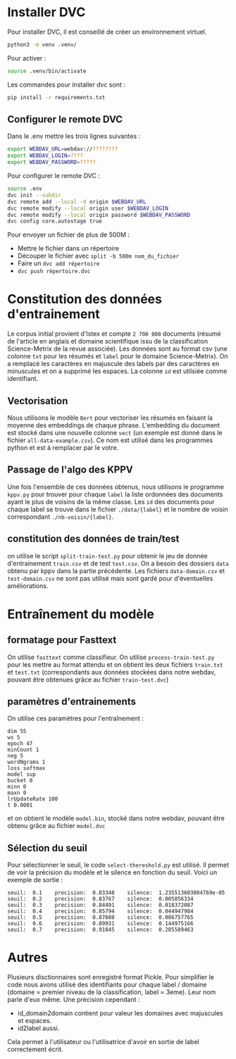 # Installer DVC

Pour installer DVC, il est conseillé de créer un environnement virtuel.

```bash
python3 -m venv .venv/
```

Pour activer :

```bash
source .venv/bin/activate
```

Les commandes pour installer dvc sont :

```bash
pip install -r requirements.txt
```

## Configurer le remote DVC

Dans le .env mettre les trois lignes suivantes :

```bash
export WEBDAV_URL=webdav://????????
export WEBDAV_LOGIN=????
export WEBDAV_PASSWORD=?????
```

Pour configurer le remote DVC :

```bash
source .env
dvc init --subdir
dvc remote add --local -d origin $WEBDAV_URL
dvc remote modify --local origin user $WEBDAV_LOGIN
dvc remote modify --local origin password $WEBDAV_PASSWORD
dvc config core.autostage true
```

Pour envoyer un fichier de plus de 500M :

- Mettre le fichier dans un répertoire
- Découper le fichier avec `split -b 500m nom_du_fichier`
- Faire un `dvc add répertoire`
- `dvc push répertoire.dvc`

# Constitution des données d'entrainement

Le corpus initial provient d'Istex et compte `2 700 000` documents (résumé de l'article en anglais et domaine scientifique issu de la classification Science-Metrix de la revue associée). Les données sont au format csv (une colonne `txt` pour les résumés et `label` pour le domaine Science-Metrix). On a remplacé les caractères en majuscule des labels par des caractères en minuscules et on a supprimé les espaces. La colonne `id` est utilsiée comme identifiant.

## Vectorisation

Nous utilisons le modèle `Bert` pour vectoriser les résumés en faisant la moyenne des embeddings de chaque phrase. L'embedding du document est stocké dans une nouvelle colonne `vect` (un exemple est donné dans le fichier `all-data-example.csv`). Ce nom est utilisé dans les programmes python et est à remplacer par le votre.

## Passage de l'algo des KPPV

Une fois l'ensemble de ces données obtenus, nous utilisons le programme `kppv.py` pour trouver pour chaque `label` la liste ordonnées des documents ayant le plus de voisins de la même classe. Les `id` des documents pour chaque label se trouve dans le fichier `./data/{label}` et le nombre de voisin correspondant `./nb-voisin/{label}`.

## constitution des données de train/test

on utilise le script `split-train-test.py` pour obtenir le jeu de donnée d'entrainement `train.csv` et de test `test.csv`. On a besoin des dossiers `data` obtenu par kppv dans la partie précédente. Les fichiers `data-domain.csv` et `test-domain.csv` ne sont pas utilisé mais sont gardé pour d'éventuelles améliorations.

# Entraînement du modèle

## formatage pour Fasttext

On utilise `fasttext` comme classifieur. On utilise `process-train-test.py` pour les mettre au format attendu et on obtient les deux fichiers `train.txt` et `test.txt` (correspondants aux données stockées dans notre webdav, pouvant être obtenues grâce au fichier `train-test.dvc`)

## paramètres d'entrainements

On utilise ces paramètres pour l'entraînement :

```text
dim 55
ws 5
epoch 47
minCount 1
neg 5
wordNgrams 1
loss softmax
model sup
bucket 0
minn 0
maxn 0
lrUpdateRate 100
t 0.0001
```

et on obtient le modèle `model.bin`, stocké dans notre webdav, pouvant être obtenu grâce au fichier `model.dvc`

## Sélection du seuil

Pour sélectionner le seuil, le code `select-thereshold.py` est utilisé. Il permet de voir la précision du modèle et le silence en fonction du seuil.
Voici un exemple de sortie :

```text
seuil:  0.1    precision:  0.83348    silence:  1.235513603004769e-05
seuil:  0.2    precision:  0.83767    silence:  0.005856334
seuil:  0.3    precision:  0.84491    silence:  0.018372087
seuil:  0.4    precision:  0.85794    silence:  0.044947984
seuil:  0.5    precision:  0.87608    silence:  0.086757765
seuil:  0.6    precision:  0.89931    silence:  0.144975166
seuil:  0.7    precision:  0.91845    silence:  0.205589463
```

# Autres

Plusieurs disctionnaires sont enregistré format Pickle. Pour simplifier le code nous avons utilisé des identifiants pour chaque label / domaine (domaine = premier niveau de la classification, label = 3eme). Leur nom parle d'eux même. Une précision cependant :

- id_domain2domain contient pour valeur les domaines avec majuscules et espaces.
- id2label aussi.

Cela permet à l'utilisateur ou l'utilisatrice d'avoir en sortie de label correctement écrit.
